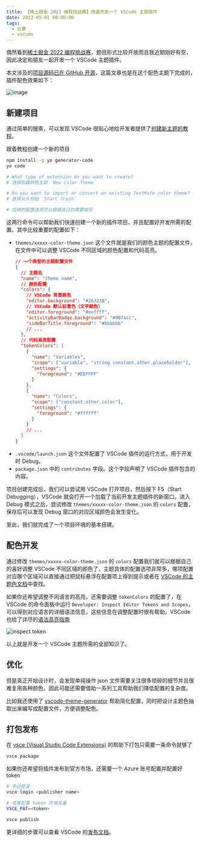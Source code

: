 ```yaml
---
title: 【稀土掘金 2022 编程挑战赛】快速开发一个 VSCode 主题插件
date: 2022-05-01 00:00:00
tags:
  - 比赛
  - vscode
---
```


偶然看到[稀土掘金 2022 编程挑战赛](https://hackathon2022.juejin.cn/#/)，题目形式比较开放而且我近期刚好有空，因此决定和朋友一起开发一个 VSCode 主题插件。

本文涉及的[项目源码已在 GitHub 开源](https://github.com/lawvs/a-soul-theme)，这篇文章也是在这个配色主题下完成的，插件配色效果如下：

![image](https://user-images.githubusercontent.com/18554747/165396514-cca8483e-fcd2-43d8-8c06-4e922ec4623c.png)

## 新建项目

通过简单的搜索，可以发现 VSCode 很贴心地给开发者提供了[创建新主题的教程](https://code.visualstudio.com/api/extension-guides/color-theme#create-a-new-color-theme)。

跟着教程创建一个新的项目

```sh
npm install -g yo generator-code
yo code

# What type of extension do you want to create?
# 选择创建颜色主题 `New Color Theme`

# Do you want to import or convert an existing TextMate color theme?
# 选择从头开始 `Start fresh`

# 后续的配置选项可以根据自己的需要填写
```

这两行命令可以帮助我们快速创建一个新的插件项目，并且配置好开发所需的配置。其中比较重要的配置如下：

- `themes/xxxxx-color-theme.json` 这个文件就是我们的颜色主题的配置文件，在文件中可以调整 VSCode 不同区域的颜色配置和代码高亮。
  ```json
  // 一个典型的主题配置文件
  {
    // 主题名
    "name": "theme name",
    // 颜色配置
    "colors": {
      // VSCode 背景颜色
      "editor.background": "#263238",
      // VSCode 默认前景色（文字颜色）
      "editor.foreground": "#eeffff",
      "activityBarBadge.background": "#007acc",
      "sideBarTitle.foreground": "#bbbbbb"
      // ...
    },
    // 代码高亮配置
    "tokenColors": [
      {
        "name": "Variables",
        "scope": ["variable", "string constant.other.placeholder"],
        "settings": {
          "foreground": "#EEFFFF"
        }
      },
      {
        "name": "Colors",
        "scope": ["constant.other.color"],
        "settings": {
          "foreground": "#ffffff"
        }
      }
      // ...
    ]
  }
  ```
- `.vscode/launch.json` 这个文件配置了 VSCode 插件的运行方式，用于开发时 Debug。
- `package.json` 中的 `contributes` 字段。这个字段声明了 VSCode 插件包含的内容。

项目创建完成后，我们可以尝试用 VSCode 打开项目，然后按下 F5（Start Debugging），VSCode 就会打开一个加载了当前开发主题插件的新窗口。进入 Debug 模式之后，尝试修改 `themes/xxxxx-color-theme.json` 的 `colors` 配置，保存后可以发现 Debug 窗口的对应区域颜色会发生变化。

至此，我们就完成了一个项目环境的基本搭建。

## 配色开发

通过修改 `themes/xxxxx-color-theme.json` 的 `colors` 配置我们就可以根据自己的喜好调整 VSCode 不同区域的颜色了，主题具体的配置选项非常多，哪项配置对应哪个区域可以直接通过把鼠标悬浮在配置项上得到提示或者在 [VSCode 的主题色文档](https://code.visualstudio.com/api/references/theme-color)中查找。

如果你还希望调整不同语言的高亮，还需要调整 `tokenColors` 的配置了，在 VSCode 的命令面板中运行 `Developer: Inspect Editor Tokens and Scopes`，可以得到对应语言的详细语法信息，这些信息在调整配置时很有帮助。VSCode 也给了详尽的[语法高亮指南](https://code.visualstudio.com/api/language-extensions/syntax-highlight-guide#theming)

![inspect token](https://user-images.githubusercontent.com/18554747/166101716-538d8e05-f06c-4a05-8524-6c468d6a5359.png)

以上就是开发一个 VSCode 主题所需的全部知识了。

## 优化

但是真正开始设计时，会发现单纯操作 json 文件需要关注很多琐碎的细节并且很难复用各种颜色，因此可能还需要借助一系列工具帮助我们降低配置的复杂度。

比如我还使用了 [vscode-theme-generator](https://github.com/Tyriar/vscode-theme-generator) 帮助简化配置，同时把设计主题色抽取出来编写成配置文件，方便调整配色。

## 打包发布

在 [vsce (Visual Studio Code Extensions)](https://github.com/microsoft/vscode-vsce) 的帮助下打包只需要一条命令就够了

```sh
vsce package
```

如果你还希望将插件发布到官方市场，还需要一个 Azure 账号配置并配置好 token

```sh
# 手动登录
vsce login <publisher name>

# 或者配置 token 环境变量
VSCE_PAT=<token>

vsce publish
```

更详细的步骤可以查看 VSCode 的[发布文档](https://code.visualstudio.com/api/working-with-extensions/publishing-extension)。

<!--

## 彩蛋

以下是在开发过程中遇上的问题，前端开源生态真是糟透了.jpg

- [polished - [Feature request] Add function to convert between rgb and hex notation](https://github.com/styled-components/polished/issues/614)
- [vscode-theme-generator - Possible to add token color overrides?](https://github.com/Tyriar/vscode-theme-generator/issues/63)
- [vscode-vsce - Support pnpm](https://github.com/microsoft/vscode-vsce/issues/421)

-->
